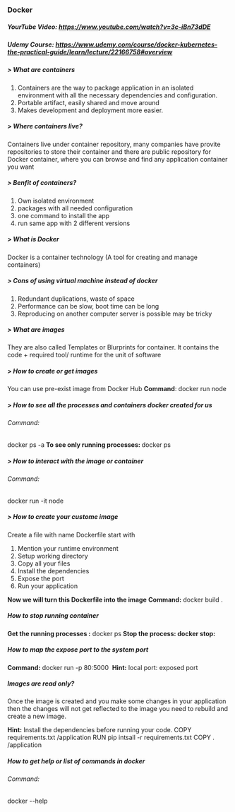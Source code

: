 ### Docker
##### YourTube Video: https://www.youtube.com/watch?v=3c-iBn73dDE
##### Udemy Course: https://www.udemy.com/course/docker-kubernetes-the-practical-guide/learn/lecture/22166758#overview

##### > What are containers
1. Containers are the way to package application in an isolated environment 
   with all the necessary dependencies and configuration. 
2. Portable artifact, easily shared and move around
3. Makes development and deployment more easier.

##### > Where containers live?
Containers live under container repository, many companies have provite repositories to store their container 
and there are public repository for Docker container, where you can browse and find any application container you want

##### > Benfit of containers?
1. Own isolated environment
2. packages with all needed configuration
3. one command to install the app
4. run same app with 2 different versions

##### > What is Docker 
Docker is a container technology (A tool for creating and manage containers)

##### > Cons of using virtual machine instead of docker
1. Redundant duplications, waste of space 
2. Performance can be slow, boot time can be long
3. Reproducing on another computer server is possible may be tricky

##### > What are images
They are also called Templates or Blurprints for container.
It contains the code + required tool/ runtime for the unit of software 

##### > How to create or get images
You can use pre-exist image from Docker Hub
<b>Command</b>: docker run node

##### > How to see all the processes and containers docker created for us
###### Command: 
docker ps -a
<b>To see only running processes: </b> docker ps

##### > How to interact with the image or container
###### Command:
docker run -it node

##### > How to create your custome image
Create a file with name Dockerfile
start with 
1. Mention your runtime environment
2. Setup working directory
3. Copy all your files 
4. Install the dependencies 
5. Expose the port
6. Run your application 

<b>Now we will turn this Dockerfile into the image</b>
<b>Command:</b> docker build .

##### How to stop running container
<b>Get the running processes :</b> docker ps
<b>Stop the process: docker stop:</b> <container-id>

##### How to map the expose port to the system port
<b>Command:</b> docker run -p 80:5000 <Image>
<b>Hint:</b> local port: exposed port

##### Images are read only?
Once the image is created and you make some changes in your application then the changes 
will not get reflected to the image you need to rebuild and create a new image.

<b>Hint:</b> Install the dependencies before running your code.
COPY requirements.txt /application
RUN pip intsall -r requirements.txt
COPY . /application

##### How to get help or list of commands in docker
###### Command:
docker --help

